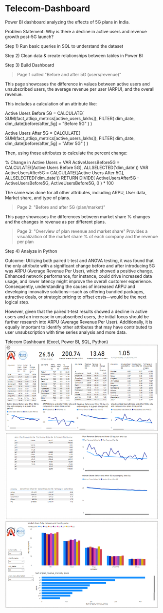 # Telecom-Dashboard
Power BI dashboard analyzing the effects of 5G plans in India.  

Problem Statement:
Why is there a decline in active users and revenue growth post-5G launch?

Step 1) 
Run basic queries in SQL to understand the dataset 

Step 2)
Clean data & create relationships between tables in Power BI 

Step 3) 
Build Dashboard

> Page 1 called "Before and after 5G (users/revenue)"

This page showcases the difference in values between active users and unsubscribed users, the average revenue per user (ARPU), and the overall revenue. 

This includes a calculation of an attribute like:

Active Users Before 5G = CALCULATE( SUM(fact_atliqo_metrics[active_users_lakhs]), FILTER( dim_date, dim_date[before/after_5g] = "Before 5G" ) )

Active Users After 5G = CALCULATE( SUM(fact_atliqo_metrics[active_users_lakhs]), FILTER( dim_date, dim_date[before/after_5g] = "After 5G" ) )

Then, using those attributes to calculate the percent change: 

% Change in Active Users = 
VAR ActiveUsersBefore5G = CALCULATE([Active Users Before 5G], ALLSELECTED('dim_date'))
VAR ActiveUsersAfter5G = CALCULATE([Active Users After 5G], ALLSELECTED('dim_date'))
RETURN DIVIDE(
    ActiveUsersAfter5G - ActiveUsersBefore5G,
    ActiveUsersBefore5G,
    0
) * 100

The same was done for all other attributes, including ARPU, User data, Market share, and type of plans. 

> Page 2: "Before and after 5G (plan/market)" 

This page showcases the differences between market share % changes and the changes in revenue as per different plans. 

> Page 3: "Overview of plan revenue and market share" 
Provides a visualization of the market share % of each company and the revenue per plan

Step 4) Analyze in Python

Outcome: Utilizing both paired t-test and ANOVA testing, it was found that the only attribute with a significant change before and after introducing 5G was ARPU (Average Revenue Per User), which showed a positive change. Enhanced network performance, for instance, could drive increased data usage, and lower latency might improve the overall customer experience. Consequently, understanding the causes of increased ARPU and developing innovative solutions—such as offering bundled packages, attractive deals, or strategic pricing to offset costs—would be the next logical step.

However, given that the paired t-test results showed a decline in active users and an increase in unsubscribed users, the initial focus should be further research into ARPU (Average Revenue Per User). Additionally, it is equally important to identify other attributes that may have contributed to user unsubscription with time series analysis and more data. 

 Telecom Dashboard (Excel, Power BI, SQL, Python)
![Screen Shot 2025-02-21 at 8 09 38 PM](https://github.com/UserDna95/Telecom-Dashboard/blob/main/2025-02-21.png)
![Screen Shot 2025-02-21 at 8 09 38 PM](https://github.com/UserDna95/Telecom-Dashboard/blob/main/2025-02-21%20(1).png)
![Screen Shot 2025-02-21 at 8 09 38 PM](https://github.com/UserDna95/Telecom-Dashboard/blob/main/2025-02-21%20(2).png)
